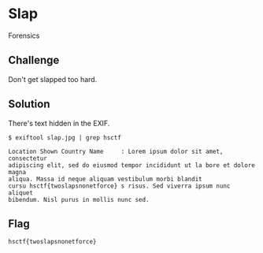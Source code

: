 # Slap
Forensics

## Challenge 
Don't get slapped too hard.

## Solution

There's text hidden in the EXIF.

	$ exiftool slap.jpg | grep hsctf

	Location Shown Country Name     : Lorem ipsum dolor sit amet, consectetur 
	adipiscing elit, sed do eiusmod tempor incididunt ut la bore et dolore magna 
	aliqua. Massa id neque aliquam vestibulum morbi blandit
	cursu hsctf{twoslapsnonetforce} s risus. Sed viverra ipsum nunc aliquet 
	bibendum. Nisl purus in mollis nunc sed.

## Flag

	hsctf{twoslapsnonetforce}

